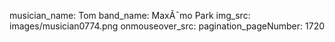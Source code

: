 musician_name: Tom
band_name: MaxÃ¯mo Park
img_src: images/musician0774.png
onmouseover_src: 
pagination_pageNumber: 1720